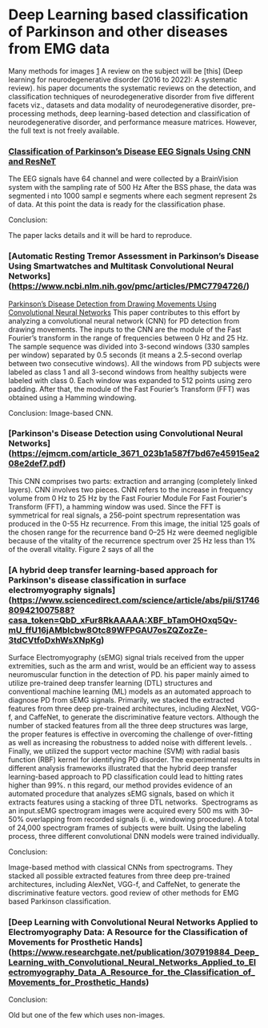 # Deep Learning based classification of Parkinson and other diseases from EMG data 

Many methods for images [1](https://www.ncbi.nlm.nih.gov/pmc/articles/PMC9139649/)
A review on the subject will be [this] (Deep learning for neurodegenerative disorder (2016 to 2022): A systematic review). his paper documents the systematic reviews on the detection, and classification techniques of neurodegenerative disorder from five different facets viz., datasets and data modality of neurodegenerative disorder, pre-processing methods, deep learning-based detection and classification of neurodegenerative disorder, and performance measure matrices. However, the full text is not freely available.

### [Classification of Parkinson’s Disease EEG Signals Using CNN and ResNeT](https://www.researchgate.net/publication/355483890_Classification_of_Parkinson's_Disease_EEG_Signals_Using_CNN_and_ResNet)

 The EEG signals have 64 channel and were collected by a BrainVision system with the sampling rate of 500 Hz
After the BSS phase, the data was segmented i nto 1000 sampl e segments where each segment represent 2s of data. At this point the data is ready for the classification phase.  

Conclusion:

The paper lacks details and it will be hard to reproduce.


### [Automatic Resting Tremor Assessment in Parkinson’s Disease Using Smartwatches and Multitask Convolutional Neural Networks] (https://www.ncbi.nlm.nih.gov/pmc/articles/PMC7794726/)

[Parkinson’s Disease Detection from Drawing Movements Using Convolutional Neural Networks](https://www.mdpi.com/2079-9292/8/8/907)
This paper contributes to this effort by analyzing a convolutional neural network (CNN) for PD detection from drawing movements.
The inputs to the CNN are the module of the Fast Fourier’s transform in the range of frequencies between 0 Hz and 25 Hz. 
The sample sequence was divided into 3-second windows (330 samples per window) separated by 0.5 seconds (it means a 2.5-second overlap between two consecutive windows). All the windows from PD subjects were labeled as class 1 and all 3-second windows from healthy subjects were labeled with class 0. Each window was expanded to 512 points using zero padding. After that, the module of the Fast Fourier’s Transform (FFT) was obtained using a Hamming windowing. 

Conclusion: 
Image-based CNN.

### [Parkinson's Disease Detection using Convolutional Neural Networks] (https://ejmcm.com/article_3671_023b1a587f7bd67e45915ea208e2def7.pdf)
This CNN comprises two parts: extraction and arranging
(completely linked layers). CNN involves two pieces. CNN refers to the increase in frequency volume from 0 Hz
to 25 Hz by the Fast Fourier Module For Fast Fourier's Transform (FFT), a
hamming window was used. Since the FFT is symmetrical for real signals, a 256-point spectrum
representation was produced in the 0-55 Hz recurrence. From this image, the initial 125 goals of
the chosen range for the recurrence band 0–25 Hz were deemed negligible because of the vitality
of the recurrence spectrum over 25 Hz less than 1% of the overall vitality. Figure 2 says of all the  

### [A hybrid deep transfer learning-based approach for Parkinson's disease classification in surface electromyography signals] (https://www.sciencedirect.com/science/article/abs/pii/S1746809421007588?casa_token=QbD_xFur8RkAAAAA:XBF_bTamOHOxq5Qv-mU_ffU16jAMbIcbw8Otc89WFPGAU7osZQZozZe-3tdCVtfoDxhWsXNpKg)

Surface Electromyography (sEMG) signal trials received from the upper extremities, such as the arm and wrist, would be an efficient way to assess neuromuscular function in the detection of PD. his paper mainly aimed to utilize pre-trained deep transfer learning (DTL) structures and conventional machine learning (ML) models as an automated approach to diagnose PD from sEMG signals. Primarily, we stacked the extracted features from three deep pre-trained architectures, including AlexNet, VGG-f, and CaffeNet, to generate the discriminative feature vectors. Although the number of stacked features from all the three deep structures was large, the proper features is effective in overcoming the challenge of over-fitting as well as increasing the robustness to added noise with different levels. . Finally, we utilized the support vector machine (SVM) with radial basis function (RBF) kernel for identifying PD disorder. The experimental results in different analysis frameworks illustrated that the hybrid deep transfer learning-based approach to PD classification could lead to hitting rates higher than 99%. n this regard, our method provides evidence of an automated procedure that analyzes sEMG signals, based on which it extracts features using a stacking of three DTL networks. 
Spectrograms as an input.sEMG spectrogram images were acquired every 500 ms with 30–50% overlapping from recorded signals (i. e., windowing procedure). A total of 24,000 spectrogram frames of subjects were built. Using the labeling process, three different convolutional DNN models were trained individually.

Conclusion: 

Image-based method with classical CNNs from spectrograms.  They stacked all possible extracted features from three deep pre-trained architectures, including AlexNet, VGG-f, and CaffeNet, to generate the discriminative feature vectors. 
good review of other methods for EMG based Parkinson classification.

### [Deep Learning with Convolutional Neural Networks Applied to Electromyography Data: A Resource for the Classification of Movements for Prosthetic Hands] (https://www.researchgate.net/publication/307919884_Deep_Learning_with_Convolutional_Neural_Networks_Applied_to_Electromyography_Data_A_Resource_for_the_Classification_of_Movements_for_Prosthetic_Hands)

Conclusion:
 
Old but one of the few which uses non-images.